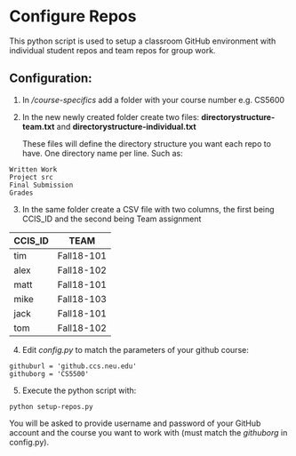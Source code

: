 
# Configure Repos


This python script is used to setup a classroom GitHub environment with individual student repos and team repos for group work.

## Configuration: 

1.  In */course-specifics* add a folder with your course number e.g. CS5600 
2.  In the new newly created folder create two files: 
    **directorystructure-team.txt** and **directorystructure-individual.txt**
   
    These files will define the directory structure you want each repo to have. One directory name per line. Such as: 
```   
Written Work
Project src
Final Submission
Grades
```

3.  In the same folder create a CSV file with two columns, the first being CCIS_ID and the second being Team assignment 

| CCIS_ID  | TEAM |
| ------------- | ------------- |
| tim  | Fall18-101  |
| alex  | Fall18-102  |
| matt  | Fall18-101  |
| mike  | Fall18-103  |
| jack  | Fall18-101  |
| tom  | Fall18-102  |


4. Edit *config.py* to match the parameters of your github course:

```
githuburl = 'github.ccs.neu.edu'
githuborg = 'CS5500'
```
5. Execute the python script with:

```python setup-repos.py```

You will be asked to provide username and password of your GitHub account and the course you want to work with (must match the *githuborg* in config.py).
